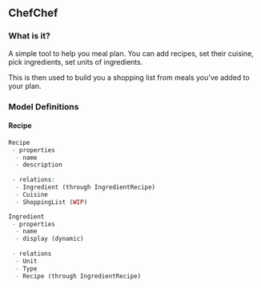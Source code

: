 ## ChefChef

### What is it?

A simple tool to help you meal plan. You can add recipes, set their cuisine, pick ingredients, set units of ingredients.

This is then used to build you a shopping list from meals you've added to your plan.

### Model Definitions

#### Recipe
```php
Recipe
 - properties
  - name
  - description
  
 - relations: 
  - Ingredient (through IngredientRecipe)
  - Cuisine
  - ShoppingList (WIP)

Ingredient
 - properties
  - name
  - display (dynamic)
 
 - relations
  - Unit
  - Type
  - Recipe (through IngredientRecipe)


```

